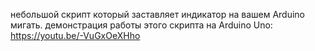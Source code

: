  небольшой скрипт который заставляет индикатор на вашем Arduino мигать. демонстрация работы этого скрипта на Arduino Uno: https://youtu.be/-VuGxOeXHho
